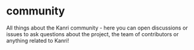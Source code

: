 # community
All things about the Kanri community - here you can open discussions or issues to ask questions about the project, the team of contributors or anything related to Kanri!
